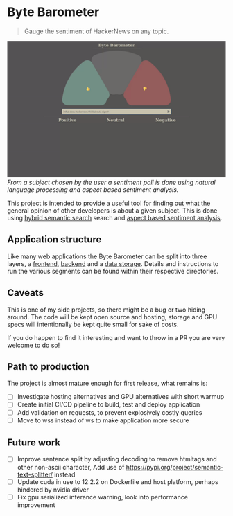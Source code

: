 # Byte Barometer

> Gauge the sentiment of HackerNews on any topic.

![Current UI of the Byte Barometer](/bytebarometer.gif?raw=true)
_From a subject chosen by the user a sentiment poll is done using natural language processing and aspect based sentiment analysis._

This project is intended to provide a useful tool for finding out what the general opinion of other developers is about a given subject. This is done using [hybrid semantic search](https://docs.pinecone.io/docs/hybrid-search) search and [aspect based sentiment analysis](https://github.com/yangheng95/PyABSA).

## Application structure

Like many web applications the Byte Barometer can be split into three layers, a [frontend](./frontend/README.md), [backend](./backend/README.md) and a [data storage](https://www.pinecone.io/). Details and instructions to run the various segments can be found within their respective directories.

## Caveats

This is one of my side projects, so there might be a bug or two hiding around. The code will be kept open source and hosting, storage and GPU specs will intentionally be kept quite small for sake of costs.

If you do happen to find it interesting and want to throw in a PR you are very welcome to do so!

## Path to production

The project is almost mature enough for first release, what remains is:

- [ ] Investigate hosting alternatives and GPU alternatives with short warmup
- [ ] Create initial CI/CD pipeline to build, test and deploy application
- [ ] Add validation on requests, to prevent explosively costly queries
- [ ] Move to wss instead of ws to make application more secure

## Future work

- [ ] Improve sentence split by adjusting decoding to remove htmltags and other non-ascii character, Add use of https://pypi.org/project/semantic-text-splitter/ instead
- [ ] Update cuda in use to 12.2.2 on Dockerfile and host platform, perhaps hindered by nvidia driver
- [ ] Fix gpu serialized inferance warning, look into performance improvement
